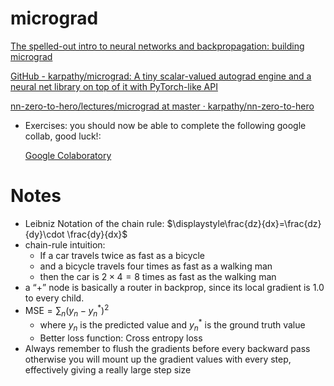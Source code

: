 # micrograd

[The spelled-out intro to neural networks and backpropagation: building micrograd](https://youtu.be/VMj-3S1tku0)

[GitHub - karpathy/micrograd: A tiny scalar-valued autograd engine and a neural net library on top of it with PyTorch-like API](https://github.com/karpathy/micrograd)

[nn-zero-to-hero/lectures/micrograd at master · karpathy/nn-zero-to-hero](https://github.com/karpathy/nn-zero-to-hero/tree/master/lectures/micrograd)

- Exercises:
  you should now be able to complete the following google collab, good luck!:

  [Google Colaboratory](https://colab.research.google.com/drive/1FPTx1RXtBfc4MaTkf7viZZD4U2F9gtKN?usp=sharing)

# Notes

- Leibniz Notation of the chain rule: $\displaystyle\frac{dz}{dx}=\frac{dz}{dy}\cdot \frac{dy}{dx}$
- chain-rule intuition:
  - If a car travels twice as fast as a bicycle
  - and a bicycle travels four times as fast as a walking man
  - then the car is $2\times4=8$ times as fast as the walking man
- a “+” node is basically a router in backprop, since its local gradient is 1.0 to every child.
- $\text{MSE}=\sum_n (y_n-y^* _n)^2$
  - where $y_n$ is the predicted value and $y^* _n$ is the ground truth value
  - Better loss function: Cross entropy loss
- Always remember to flush the gradients before every backward pass
  otherwise you will mount up the gradient values with every step, effectively giving a really large step size
